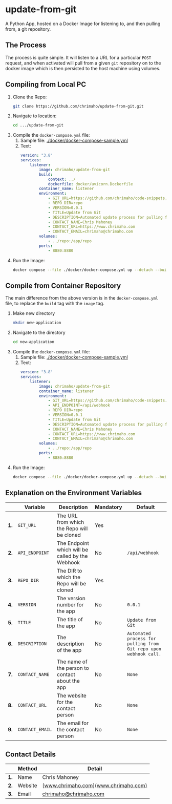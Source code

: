 # update-from-git
A Python App, hosted on a Docker Image for listening to, and then pulling from, a git repository.

## The Process

The process is quite simple. It will listen to a URL for a particular `POST` request, and when activated will pull from a given `git` repository on to the docker image which is then persisted to the host machine using volumes.

## Compiling from Local PC

1. Clone the Repo:
    ```bash
    git clone https://github.com/chrimaho/update-from-git.git
    ```
1. Navigate to location:
    ```bash
    cd .../update-from-git
    ```
2. Compile the `docker-compose.yml` file:
   1. Sample file: [./docker/docker-compose-sample.yml](./docker/docker-compose-sample.yml)
   2. Text:
        ```yml
        version: "3.8"
        services:
            listener:
                image: chrimaho/update-from-git
                build:
                    context: ../
                    dockerfile: docker/uvicorn.Dockerfile
                container_name: listener
                environment:
                    - GIT_URL=https://github.com/chrimaho/code-snippets.git
                    - REPO_DIR=repo
                    - VERSION=0.0.1
                    - TITLE=Update from Git
                    - DESCRIPTION=Automated update process for pulling from Git repo upon webhook call.
                    - CONTACT_NAME=Chris Mahoney
                    - CONTACT_URL=https://www.chrimaho.com
                    - CONTACT_EMAIL=chrimaho@chrimaho.com
                volumes:
                    - ../repo:/app/repo
                ports:
                    - 8880:8880
        ```
3. Run the Image:
    ```bash
    docker compose --file ./docker/docker-compose.yml up --detach --build --force-recreate
    ```

## Compile from Container Repository

The main difference from the above version is in the `docker-compose.yml` file, to replace the `build` tag with the `image` tag.

1. Make new directory
    ```bash
    mkdir new-application
    ```
1. Navigate to the directory
    ```bash
    cd new-application
    ```
2. Compile the `docker-compose.yml` file:
   1. Sample file: [./docker/docker-compose-sample.yml](./docker/docker-compose-sample.yml)
   2. Text:
        ```yml
        version: "3.8"
        services:
            listener:
                image: chrimaho/update-from-git
                container_name: listener
                environment:
                    - GIT_URL=https://github.com/chrimaho/code-snippets.git
                    - API_ENDPOINT=/api/webhook
                    - REPO_DIR=repo
                    - VERSION=0.0.1
                    - TITLE=Update from Git
                    - DESCRIPTION=Automated update process for pulling from Git repo upon webhook call.
                    - CONTACT_NAME=Chris Mahoney
                    - CONTACT_URL=https://www.chrimaho.com
                    - CONTACT_EMAIL=chrimaho@chrimaho.com
                volumes:
                    - ../repo:/app/repo
                ports:
                    - 8880:8880
        ```
3. Run the Image:
    ```bash
    docker compose --file ./docker/docker-compose.yml up --detach --build --force-recreate
    ```

## Explanation on the Environment Variables

|        | Variable        | Description                                      | Mandatory | Default                                                                 |
|--------|-----------------|--------------------------------------------------|-----------|-------------------------------------------------------------------------|
| **1.** | `GIT_URL`       | The URL from which the Repo will be cloned       | Yes       |                                                                         |
| **2.** | `API_ENDPOINT`  | The Endpoint which will be called by the Webhook | No        | `/api/webhook`                                                          |
| **3.** | `REPO_DIR`      | The DIR to which the Repo will be cloned         | Yes       |                                                                         |
| **4.** | `VERSION`       | The version number for the app                   | No        | `0.0.1`                                                                 |
| **5.** | `TITLE`         | The title of the app                             | No        | `Update from Git`                                                       |
| **6.** | `DESCRIPTION`   | The description of the app                       | No        | `Automated process for pulling from Git repo upon webhook call.` |
| **7.** | `CONTACT_NAME`  | The name of the person to contact about the app  | No        | `None`                                                                  |
| **8.** | `CONTACT_URL`   | The website for the contact person               | No        | `None`                                                                  |
| **9.** | `CONTACT_EMAIL` | The email for the contact person                 | No        | `None`                                                                  |

## Contact Details

|        | Method  | Detail                                                |
|--------|---------|-------------------------------------------------------|
| **1.** | Name    | Chris Mahoney                                         |
| **2.** | Website | [www.chrimaho.com](www.chrimaho.com)                  |
| **3.** | Email   | [chrimaho@chrimaho.com](mailto:chrimaho@chrimaho.com) |
